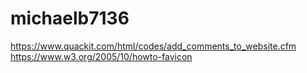 # michaelb7136
https://www.quackit.com/html/codes/add_comments_to_website.cfm
https://www.w3.org/2005/10/howto-favicon
